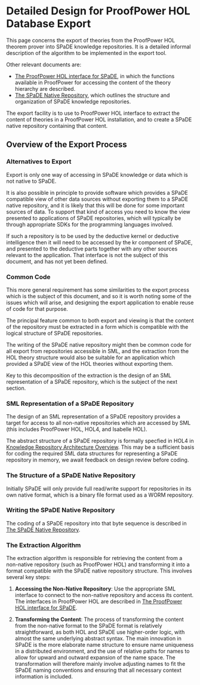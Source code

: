 # Detailed Design for ProofPower HOL Database Export

This page concerns the export of theories from the ProofPower HOL theorem prover into SPaDE knowledge repositories.
It is a detailed informal description of the algorithm to be implemented in the export tool.

 Other relevant documents are:
 
- [The ProofPower HOL interface for SPaDE](krdd001.md), in which the functions available in ProofPower for accessing the content of the theory hierarchy are described.
- [The SPaDE Native Repository](krdd002.md), which outlines the structure and organization of SPaDE knowledge repositories.

The export facility is to use to ProofPower HOL interface to extract the content of theories in a ProofPower HOL installation, and to create a SPaDE native repository containing that content.

## Overview of the Export Process

### Alternatives to Export

Export is only one way of accessing in SPaDE knowledge or data which is not native to SPaDE.

It is also possible in principle to provide software which provides a SPaDE compatible view of other data sources without exporting them to a SPaDE native repository, and it is likely that this will be done for some important sources of data.
To support that kind of access you need to know the view presented to applications of SPaDE repositories, which will typically be through appropriate SDKs for the programming languages involved.

If such a repository is to be used by the deductive kernel or deductive intelligence then it will need to be accessed by the kr component of SPaDE, and presented to the deductive parts together with any other sources relevant to the application.
That interface is not the subject of this document, and has not yet been defined.

### Common Code

This more general requirement has some similarities to the export process which is the subject of this document, and so it is worth noting some of the issues which will arise, and designing the export application to enable reuse of code for that purpose.

The principal feature common to both export and viewing is that the content of the repository must be extracted in a form which is compatible with the logical structure of SPaDE repositories.

The writing of the SPaDE native repository might then be common code for all export from repositories accessible in SML, and the extraction from the HOL theory structure would also be suitable for an application which provided a SPaDE view of the HOL theories without exporting them.

Key to this decomposition of the extraction is the design of an SML representation of a SPaDE repository, which is the subject of the next section.

### SML Representation of a SPaDE Repository

The design of an SML representation of a SPaDE repository provides a target for access to all non-native repositories which are accessed by SML (this includes ProofPower HOL, HOL4, and Isabelle HOL).

The abstract structure of a SPaDE repository is formally specfied in HOL4 in [Knowledge Repository Architecture Overview](krad001.md).
This may be a sufficient basis for coding the required SML data structures for representing a SPaDE repository in memory, we await feedback on design review before coding.

### The Structure of a SPaDE Native Repository

Initially SPaDE will only provide full read/write support for repositories in its own native format, which is a binary file format used as a WORM repository.

### Writing the SPaDE Native Repository

The coding of a SPaDE repository into that byte sequence is described in [The SPaDE Native Repository](krdd002.md).

### The Extraction Algorithm

The extraction algorithm is responsible for retrieving the content from a non-native repository (such as ProofPower HOL) and transforming it into a format compatible with the SPaDE native repository structure. This involves several key steps:

1. **Accessing the Non-Native Repository**: Use the appropriate SML interface to connect to the non-native repository and access its content.
The interfaces in ProofPower HOL are described in [The ProofPower HOL interface for SPaDE](krdd001.md).

2. **Transforming the Content**: The process of transforming the content from the non-native format to the SPaDE format is relatively straightforward, as both HOL and SPaDE use higher-order logic, with almost the same underlying abstract syntax.
The main innovation in SPaDE is the more elaborate name structure to ensure name uniqueness in a distributed environment, and the use of relative paths for names to allow for upward and outward expansion of the name space.
The transformation will therefore mainly involve adjusting names to fit the SPaDE naming conventions and ensuring that all necessary context information is included.
